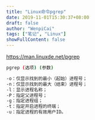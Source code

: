 ```yaml
---
title: "Linux命令pgrep"
date: 2019-11-01T15:30:37+08:00
draft: false
author: "WenpiCai"
tags: ["笔记", "Linux"]
showFullContent: false
---
```


https://man.linuxde.net/pgrep

```bash
pgrep (选项) (参数)

-o：仅显示找到的最小（起始）进程号；
-n：仅显示找到的最大（结束）进程号；
-l：显示进程名称；
-P：指定父进程号；
-g：指定进程组；
-t：指定开启进程的终端；
-u：指定进程的有效用户ID。
```

